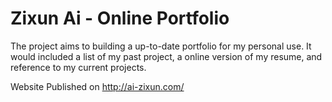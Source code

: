# Zixun Ai - Online Portfolio 

The project aims to building a up-to-date portfolio for my personal use. It would included a list of my past project, a online version of my resume, and reference to my current projects. 

Website Published on http://ai-zixun.com/